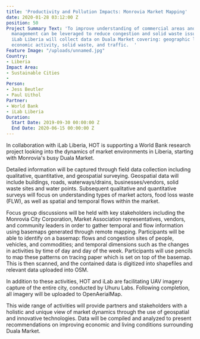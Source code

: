 ```yaml
---
title: 'Productivity and Pollution Impacts: Monrovia Market Mapping'
date: 2020-01-28 03:12:00 Z
position: 50
Project Summary Text: 'To improve understanding of commercial areas and how business
  management can be leveraged to reduce congestion and solid waste issues, HOT and
  iLab Liberia will collect data on Duala Market covering: geographic layout and infrastructure,
  economic activity, solid waste, and traffic.  '
Feature Image: "/uploads/unnamed.jpg"
Country:
- Liberia
Impact Area:
- Sustainable Cities
- 
Person:
- Jess Beutler
- Paul Uithol
Partner:
- World Bank
- iLab Liberia
Duration:
  Start Date: 2019-09-30 00:00:00 Z
  End Date: 2020-06-15 00:00:00 Z
---
```


In collaboration with iLab Liberia, HOT is supporting a World Bank research project looking into the dynamics of market environments in Liberia, starting with Monrovia's busy Duala Market.  

Detailed information will be captured through field data collection including qualitative, quantitative, and geospatial surveying. Geospatial data will include buildings, roads, waterways/drains, businesses/vendors, solid waste sites and water points. Subsequent qualitative and quantitative surveys will focus on understanding types of market actors, food loss waste (FLW), as well as spatial and temporal flows within the market. 

Focus group discussions will be held with key stakeholders including the Monrovia City Corporation, Market Association representatives, vendors, and community leaders in order to gather temporal and flow information using basemaps generated through remote mapping. Participants will be able to identify on a basemap: flows and congestion sites of people, vehicles, and commodities; and temporal dimensions such as the changes in activities by time of day and day of the week. Participants will use pencils to map these patterns on tracing paper which is set on top of the basemap. This is then scanned, and the contained data is digitized into shapefiles and relevant data uploaded into OSM.

In addition to these activities, HOT and iLab are facilitating UAV imagery capture of the entire city, conducted by Uhuru Labs. Following completion, all imagery will be uploaded to OpenAerialMap. 

This wide range of activities will provide partners and stakeholders with a holistic and unique view of market dynamics through the use of geospatial and innovative technologies. Data will be compiled and analyzed to present recommendations on improving economic and living conditions surrounding Duala Market. 